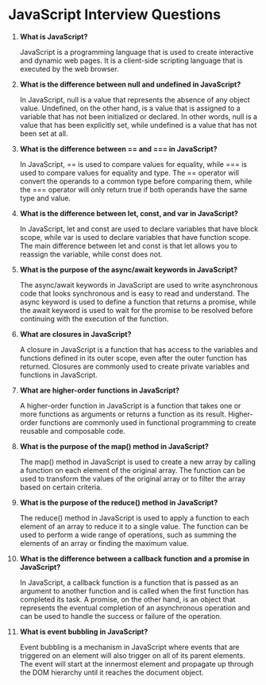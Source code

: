 # JavaScript Interview Questions

1. **What is JavaScript?**
    
    JavaScript is a programming language that is used to create interactive and dynamic web pages. It is a client-side scripting language that is executed by the web browser.

2. **What is the difference between null and undefined in JavaScript?**
    
    In JavaScript, null is a value that represents the absence of any object value. Undefined, on the other hand, is a value that is assigned to a variable that has not been initialized or declared. In other words, null is a value that has been explicitly set, while undefined is a value that has not been set at all.

3. **What is the difference between == and === in JavaScript?**
    
    In JavaScript, == is used to compare values for equality, while === is used to compare values for equality and type. The == operator will convert the operands to a common type before comparing them, while the === operator will only return true if both operands have the same type and value.

4. **What is the difference between let, const, and var in JavaScript?**
    
    In JavaScript, let and const are used to declare variables that have block scope, while var is used to declare variables that have function scope. The main difference between let and const is that let allows you to reassign the variable, while const does not.

5. **What is the purpose of the async/await keywords in JavaScript?**
    
    The async/await keywords in JavaScript are used to write asynchronous code that looks synchronous and is easy to read and understand. The async keyword is used to define a function that returns a promise, while the await keyword is used to wait for the promise to be resolved before continuing with the execution of the function.

6. **What are closures in JavaScript?**
    
    A closure in JavaScript is a function that has access to the variables and functions defined in its outer scope, even after the outer function has returned. Closures are commonly used to create private variables and functions in JavaScript.

7. **What are higher-order functions in JavaScript?**
    
    A higher-order function in JavaScript is a function that takes one or more functions as arguments or returns a function as its result. Higher-order functions are commonly used in functional programming to create reusable and composable code.

8. **What is the purpose of the map() method in JavaScript?**
    
    The map() method in JavaScript is used to create a new array by calling a function on each element of the original array. The function can be used to transform the values of the original array or to filter the array based on certain criteria.

9. **What is the purpose of the reduce() method in JavaScript?**
    
    The reduce() method in JavaScript is used to apply a function to each element of an array to reduce it to a single value. The function can be used to perform a wide range of operations, such as summing the elements of an array or finding the maximum value.

10. **What is the difference between a callback function and a promise in JavaScript?**
    
    In JavaScript, a callback function is a function that is passed as an argument to another function and is called when the first function has completed its task. A promise, on the other hand, is an object that represents the eventual completion of an asynchronous operation and can be used to handle the success or failure of the operation.

11. **What is event bubbling in JavaScript?**
    
    Event bubbling is a mechanism in JavaScript where events that are triggered on an element will also trigger on all of its parent elements. The event will start at the innermost element and propagate up through the DOM hierarchy until it reaches the document object.
